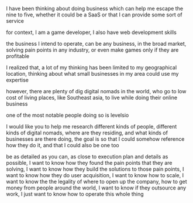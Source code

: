 I have been thinking about doing business which can help me escape the nine to five, whether it could be a SaaS or that I can provide some sort of service 

for context, I am a game developer, I also have web development skills 

the business I intend to operate, can be any business, in the broad market, solving pain points in any industry, or even make games only if they are profitable 

I realized that, a lot of my thinking has been limited to my geographical location, thinking about what small businesses in my area could use my expertise 

however, there are plenty of dig digital nomads in the world, who go to low cost of living places, like Southeast asia, to live while doing their online business 

one of the most notable people doing so is levelsio

I would like you to help me research different kinds of people, different kinds of digital nomads, where are they residing, and what kinds of businesses are there doing, the goal is so that I could somehow reference how they do it, and that I could also be one too 

be as detailed as you can, as close to execution plan and details as possible, I want to know how they found the pain points that they are solving, I want to know how they build the solutions to those pain points, I want to know how they do user acquisition, I want to know how to scale, I want to know the the legality of where to open up the company, how to get money from people around the world, I want to know if they outsource any work, I just want to know how to operate this whole thing
